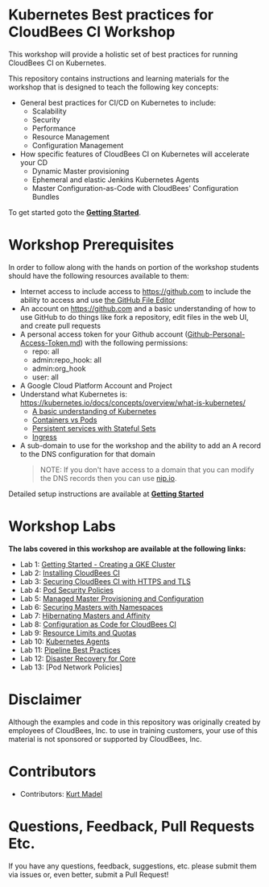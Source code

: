 # Kubernetes Best practices for CloudBees CI Workshop

This workshop will provide a holistic set of best practices for running CloudBees CI on Kubernetes.

This repository contains instructions and learning materials for the workshop that is designed to teach the following key concepts:

  * General best practices for CI/CD on Kubernetes to include:
    * Scalability
    * Security
    * Performance
    * Resource Management
    * Configuration Management
  * How specific features of CloudBees CI on Kubernetes will accelerate your CD
    * Dynamic Master provisioning
    * Ephemeral and elastic Jenkins Kubernetes Agents
    * Master Configuration-as-Code with CloudBees' Configuration Bundles
  
To get started goto the [**Getting Started**](labs/getting-started/getting-started.md).

# Workshop Prerequisites

In order to follow along with the hands on portion of the workshop students should have the following resources available to them:

  * Internet access to include access to https://github.com to include the ability to access and use [the GitHub File Editor](https://help.github.com/articles/editing-files-in-your-repository)
  * An account on https://github.com and a basic understanding of how to use GitHub to do things like fork a repository, edit files in the web UI, and create pull requests
  * A personal access token for your Github account ([Github-Personal-Access-Token.md](Github-Personal-Access-Token.md)) with the following permissions:
    - repo: all
    - admin:repo_hook: all
    - admin:org_hook
    - user: all
  * A Google Cloud Platform Account and Project
  * Understand what Kubernetes is: https://kubernetes.io/docs/concepts/overview/what-is-kubernetes/ 
    * [A basic understanding of Kubernetes](https://kubernetes.io/docs/tutorials/kubernetes-basics/)
    * [Containers vs Pods](https://kubernetes.io/docs/concepts/workloads/pods/pod-overview/)
    * [Persistent services with Stateful Sets](https://kubernetes.io/docs/concepts/workloads/controllers/statefulset/)
    * [Ingress](https://kubernetes.io/docs/concepts/services-networking/ingress/)
  * A sub-domain to use for the workshop and the ability to add an A record to the DNS configuration for that domain
    >NOTE: If you don't have access to a domain that you can modify the DNS records then you can use [nip.io](https://nip.io).
   
Detailed setup instructions are available at [**Getting Started**](labs/getting-started.md)

# Workshop Labs

**The labs covered in this workshop are available at the following links:**

* Lab 1: [Getting Started - Creating a GKE Cluster](labs/getting-started/getting-started.md)
* Lab 2: [Installing CloudBees CI](labs/installing-core/installing-core.md)
* Lab 3: [Securing CloudBees CI with HTTPS and TLS](labs/tls/tls.md)
* Lab 4: [Pod Security Policies](labs/pod-security-policies/psp.md)
* Lab 5: [Managed Master Provisioning and Configuration](labs/managed-masters/managed-masters.md)
* Lab 6: [Securing Masters with Namespaces](labs/master-namespaces/master-namespaces.md)
* Lab 7: [Hibernating Masters and Affinity](labs/hibernating-masters/hibernating-masters.md)
* Lab 8: [Configuration as Code for CloudBees CI](labs/casc-core/casc-core.md)
* Lab 9: [Resource Limits and Quotas](labs/limits-quotas/limits-quotas.md)
* Lab 10: [Kubernetes Agents](labs/k8s-agents/k8s-agents.md)
* Lab 11: [Pipeline Best Practices](labs/pipeline-best-practices/pipeline-best-practices.md)
* Lab 12: [Disaster Recovery for Core](labs/disaster-recovery/disaster-recovery.md)
* Lab 13: [Pod Network Policies]

# Disclaimer

Although the examples and code in this repository was originally created by employees of CloudBees, Inc. to use in training customers, your use of this material is not sponsored or supported by CloudBees, Inc.

# Contributors 

* Contributors: [Kurt Madel](https://github.com/kmadel)
 
# Questions, Feedback, Pull Requests Etc.

If you have any questions, feedback, suggestions, etc. please submit them via issues or, even better, submit a Pull Request!



